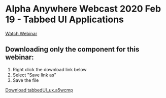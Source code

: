 # Alpha Anywhere Webcast 2020 Feb 19 - Tabbed UI Applications

[Watch Webinar](https://youtu.be/8iaxWCQBOus)

## Downloading only the component for this webinar:

1. Right click the download link below
2. Select "Save link as"
3. Save the file

<a href="https://github.com/alphaanywhere/Alpha-Anywhere-Webinars/raw/master/2020/February%2019%202020/tabbedUI_ux.a5wcmp">Download tabbedUI_ux.a5wcmp</a>
